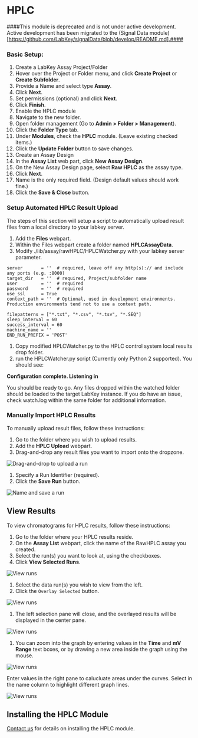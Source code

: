 # HPLC

####This module is deprecated and is not under active development. Active development has been migrated to the (Signal Data module)[https://github.com/LabKey/signalData/blob/develop/README.md].####

### Basic Setup: ###

1. Create a LabKey Assay Project/Folder
  1. Hover over the Project or Folder menu, and click **Create Project** or **Create Subfolder**.
  1. Provide a Name and select type **Assay**.
  1. Click **Next**.
  1. Set permissions (optional) and click **Next**.
  1. Click **Finish**.
1. Enable the HPLC module 
  1. Navigate to the new folder.
  1. Open folder management (Go to **Admin > Folder > Management**).
  1. Click the **Folder Type** tab.
  1. Under **Modules**, check the **HPLC** module. (Leave existing checked items.)
  1. Click the **Update Folder** button to save changes.
1. Create an Assay Design
  1.  In the **Assay List** web part, click **New Assay Design**.
  1.  On the New Assay Design page, select **Raw HPLC** as the assay type.
  1.  Click **Next**.
  1.  Name is the only required field. (Design default values should work fine.)
  1.  Click the **Save & Close** button.

### Setup Automated HPLC Result Upload  ###

The steps of this section will setup a script to automatically upload result files from a local directory to your labkey server.

1. Add the **Files** webpart.
1. Within the Files webpart create a folder named **HPLCAssayData**.
1. Modify ./lib/assay/rawHPLC/HPLCWatcher.py with your labkey server parameter.
  ```
  server       = ''  # required, leave off any http(s):// and include any ports (e.g. :8000)
  target_dir   = ''  # required, Project/subfolder name
  user         = ''  # required
  password     = ''  # required
  use_ssl      = True
  context_path = ''  # Optional, used in development environments. Production environments tend not to use a context path.
  
  filepatterns = ["*.txt", "*.csv", "*.tsv", "*.SEQ"]
  sleep_interval = 60
  success_interval = 60
  machine_name = ''
  END_RUN_PREFIX = 'POST'
  ```
1. Copy modified HPLCWatcher.py to the HPLC control system local results drop folder.
1. run the HPLCWatcher.py script   (Currently only Python 2 supported).
You should see:

**Configuration complete. Listening in <Your drop folder>**

You should be ready to go. Any files dropped within the watched folder should be loaded to the target LabKey instance.
If you do have an issue, check watch.log within the same folder for additional information.

### Manually Import HPLC Results ###

To manually upload result files, follow these instructions: 

1. Go to the folder where you wish to upload results.
1. Add the **HPLC Upload** webpart.
1. Drag-and-drop any result files you want to import onto the dropzone.

![Drag-and-drop to upload a run](https://www.labkey.org/wiki/home/Documentation/download.view?entityId=303de39a-f9df-1033-93d6-a3afb15978a8&name=hplc0.png)

1. Specify a Run Identifier (required).
1. Click the **Save Run** button.

![Name and save a run](https://www.labkey.org/wiki/home/Documentation/download.view?entityId=303de39a-f9df-1033-93d6-a3afb15978a8&name=hplc2.png)

## View Results ##

To view chromatograms for HPLC results, follow these instructions:

1. Go to the folder where your HPLC results reside.
1. On the **Assay List** webpart, click the name of the RawHPLC assay you created.
1. Select the run(s) you want to look at, using the checkboxes.
1. Click **View Selected Runs**.

![View runs](https://www.labkey.org/wiki/home/Documentation/download.view?entityId=303de39a-f9df-1033-93d6-a3afb15978a8&name=hplc3.png) 

1. Select the data run(s) you wish to view from the left.
1. Click the `Overlay Selected` button.

![View runs](https://www.labkey.org/wiki/home/Documentation/download.view?entityId=303de39a-f9df-1033-93d6-a3afb15978a8&name=hplc4.png) 

1. The left selection pane will close, and the overlayed results will be displayed in the center pane.

![View runs](https://www.labkey.org/wiki/home/Documentation/download.view?entityId=303de39a-f9df-1033-93d6-a3afb15978a8&name=hplc5.png) 

1. You can zoom into the graph by entering values in the **Time** and **mV Range** text boxes, or by drawing a new area inside the graph using the mouse.

![View runs](https://www.labkey.org/wiki/home/Documentation/download.view?entityId=303de39a-f9df-1033-93d6-a3afb15978a8&name=hplc6.png) 

Enter values in the right pane to calucluate areas under the curves. Select in the name column to highlight different graph lines.

![View runs](https://www.labkey.org/wiki/home/Documentation/download.view?entityId=303de39a-f9df-1033-93d6-a3afb15978a8&name=hplc7.png) 

## Installing the HPLC Module ##

[Contact us](https://www.labkey.com/company/contact-us) for details on installing the HPLC module.
